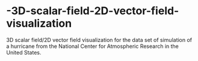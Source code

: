 # -3D-scalar-field-2D-vector-field-visualization
 3D scalar field/2D vector field visualization for the data set of simulation of a hurricane from the National Center for Atmospheric Research in the United States.
